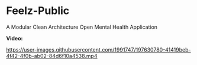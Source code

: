 # Feelz-Public
 A Modular Clean Architecture Open Mental Health Application

**Video:**

https://user-images.githubusercontent.com/1991747/197630780-41419beb-4f42-4f0b-ab02-84d6f10a4538.mp4

